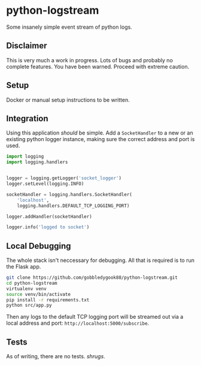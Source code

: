 python-logstream
================

Some insanely simple event stream of python logs.

## Disclaimer

This is very much a work in progress. Lots of bugs and probably no complete
features. You have been warned. Proceed with extreme caution.

## Setup

Docker or manual setup instructions to be written.

## Integration

Using this application _should_ be simple. Add a `SocketHandler` to a new or an
existing python logger instance, making sure the correct address and port
is used.

```python
import logging
import logging.handlers


logger = logging.getLogger('socket_logger')
logger.setLevel(logging.INFO)

socketHandler = logging.handlers.SocketHandler(
    'localhost',
    logging.handlers.DEFAULT_TCP_LOGGING_PORT)

logger.addHandler(socketHandler)

logger.info('logged to socket')
```

## Local Debugging

The whole stack isn't neccessary for debugging. All that is required is to
run the Flask app.

```bash
git clone https://github.com/gobbledygook88/python-logstream.git
cd python-logstream
virtualenv venv
source venv/bin/activate
pip install -r requirements.txt
python src/app.py
```

Then any logs to the default TCP logging port will be streamed out via a
local address and port: `http://localhost:5000/subscribe`.

## Tests

As of writing, there are no tests. _shrugs_.

